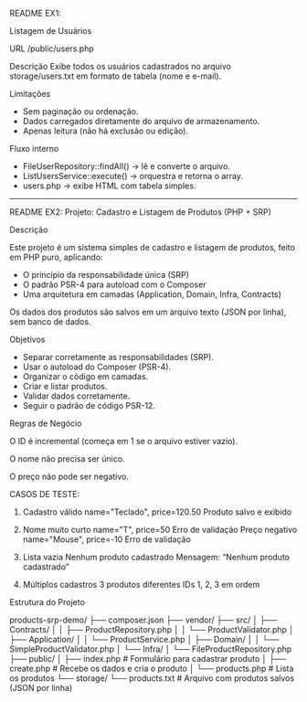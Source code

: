 README EX1:

Listagem de Usuários

 URL
/public/users.php

 Descrição
Exibe todos os usuários cadastrados no arquivo storage/users.txt em formato de tabela (nome e e-mail).

 Limitações
- Sem paginação ou ordenação.
- Dados carregados diretamente do arquivo de armazenamento.
- Apenas leitura (não há exclusão ou edição).

 Fluxo interno
- FileUserRepository::findAll() → lê e converte o arquivo.
- ListUsersService::execute() → orquestra e retorna o array.
- users.php → exibe HTML com tabela simples.


--------------------------------------------------------------------------------------------

README EX2:
 Projeto: Cadastro e Listagem de Produtos (PHP + SRP)

 Descrição

Este projeto é um sistema simples de cadastro e listagem de produtos, feito em PHP puro, aplicando:

- O princípio da responsabilidade única (SRP)  
- O padrão PSR-4 para autoload com o Composer 
- Uma arquitetura em camadas (Application, Domain, Infra, Contracts) 

Os dados dos produtos são salvos em um arquivo texto (JSON por linha), sem banco de dados.


 Objetivos

- Separar corretamente as responsabilidades (SRP).  
- Usar o autoload do Composer (PSR-4).  
- Organizar o código em camadas.  
- Criar e listar produtos.  
- Validar dados corretamente.  
- Seguir o padrão de código PSR-12.


Regras de Negócio

O ID é incremental (começa em 1 se o arquivo estiver vazio).

O nome não precisa ser único.

O preço não pode ser negativo.




CASOS DE TESTE:

1. Cadastro válido
name="Teclado", price=120.50
Produto salvo e exibido

3. Nome muito curto
 	name="T", price=50
 		Erro de validação
 Preço negativo
 	name="Mouse", price=-10
 Erro de validação
10. Lista vazia	Nenhum produto cadastrado	Mensagem: “Nenhum produto cadastrado”
11. Múltiplos cadastros	3 produtos diferentes	IDs 1, 2, 3 em ordem


 Estrutura do Projeto

 products-srp-demo/
├── composer.json
├── vendor/
├── src/
│ ├── Contracts/
│ │ ├── ProductRepository.php
│ │ └── ProductValidator.php
│ ├── Application/
│ │ └── ProductService.php
│ ├── Domain/
│ │ └── SimpleProductValidator.php
│ └── Infra/
│ └── FileProductRepository.php
├── public/
│ ├── index.php # Formulário para cadastrar produto
│ ├── create.php # Recebe os dados e cria o produto
│ └── products.php # Lista os produtos
└── storage/
└── products.txt # Arquivo com produtos salvos (JSON por linha)


